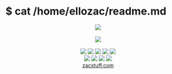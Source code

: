 # $ cat /home/ellozac/readme.md 


<div align="center">
  <img src="https://github-readme-stats.vercel.app/api?username=ellozac&show_icons=true&theme=dark"/>
</div>

<br/>

<div align="center">
  <img src="https://github-readme-stats.vercel.app/api/top-langs/?username=Ellozac&show_icons=true&theme=dark"/>
</div>

<br/>
<div align="center">
    <img src="https://img.shields.io/badge/-Arch_Linux-1793D1?style=flat&logo=arch-linux&logoColor=white">
    <img src="https://img.shields.io/badge/-Node.js-339933?style=flat&logo=node.js&logoColor=white">
    <img src="https://img.shields.io/badge/-HTML-E34F26?style=flat&logo=html5&logoColor=white">
    <img src="https://img.shields.io/badge/-CSS-1572B6?style=flat&logo=css3&logoColor=white">
    <img src="https://img.shields.io/badge/-Git-F05032?style=flat&logo=git&logoColor=white">  
    <br>
    <img src="https://img.shields.io/badge/-Docker-2496ED?style=flat&logo=docker&logoColor=white">
    <img src="https://img.shields.io/badge/-Raspberry_Pi-C51A4A?style=flat&logo=Raspberry-Pi&logoColor=white">
    <img src="https://img.shields.io/badge/-JavaScript-F7DF1E?style=flat&logo=javascript&logoColor=black">
    <img src="https://img.shields.io/badge/-Python-3776AB?style=flat&logo=python&logoColor=white">
    <br>
    <a href="http://zacstuff.com">zacstuff.com</a>
</div>

<!--
**Ellozac/Ellozac** is a ✨ _special_ ✨ repository because its `README.md` (this file) appears on your GitHub profile.

Here are some ideas to get you started:

- 🔭 I’m currently working on ...
- 🌱 I’m currently learning ...
- 👯 I’m looking to collaborate on ...
- 🤔 I’m looking for help with ...
- 💬 Ask me about ...
- 📫 How to reach me: ...
- 😄 Pronouns: ...
- ⚡ Fun fact: ...
-->
